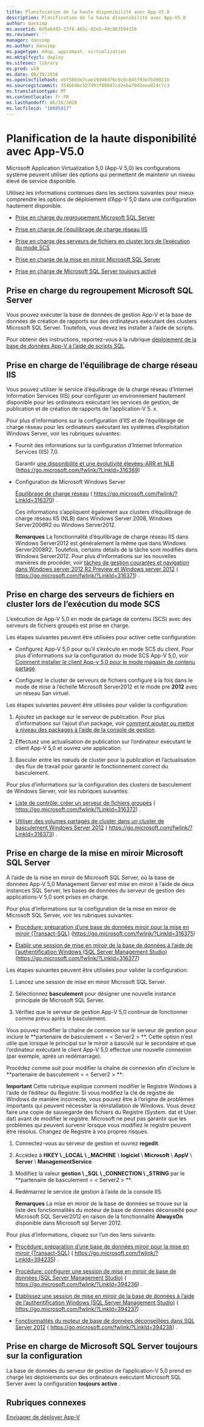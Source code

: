 ```yaml
---
title: Planification de la haute disponibilité avec App-V5.0
description: Planification de la haute disponibilité avec App-V5.0
author: dansimp
ms.assetid: 6d9a6492-23f8-465c-82e5-49c863594156
ms.reviewer: ''
manager: dansimp
ms.author: dansimp
ms.pagetype: mdop, appcompat, virtualization
ms.mktglfcycl: deploy
ms.sitesec: library
ms.prod: w10
ms.date: 08/30/2016
ms.openlocfilehash: ebf586de7cae19d40d76c9c0c845f93e7bd9021b
ms.sourcegitcommit: 354664bc527d93f80687cd2eba70d1eea024c7c3
ms.translationtype: MT
ms.contentlocale: fr-FR
ms.lasthandoff: 06/26/2020
ms.locfileid: "10805017"
---
```

# Planification de la haute disponibilité avec App-V5.0


Microsoft Application Virtualization 5,0 (App-V 5,0) les configurations système peuvent utiliser des options qui permettent de maintenir un niveau élevé de service disponible.

Utilisez les informations contenues dans les sections suivantes pour mieux comprendre les options de déploiement d’App-V 5,0 dans une configuration hautement disponible.

-   [Prise en charge du regroupement Microsoft SQL Server](#bkmk-sqlcluster)

-   [Prise en charge de l’équilibrage de charge réseau IIS](#bkmk-iisloadbal)

-   [Prise en charge des serveurs de fichiers en cluster lors de l’exécution du mode SCS](#bkmk-clusterscsmode)

-   [Prise en charge de la mise en miroir Microsoft SQL Server](#bkmk-sqlmirroring)

-   [Prise en charge de Microsoft SQL Server toujours activé](#bkmk-sqlalwayson)

## <a href="" id="bkmk-sqlcluster"></a>Prise en charge du regroupement Microsoft SQL Server


Vous pouvez exécuter la base de données de gestion App-V et la base de données de création de rapports sur des ordinateurs exécutant des clusters Microsoft SQL Server. Toutefois, vous devez les installer à l’aide de scripts.

Pour obtenir des instructions, reportez-vous à la rubrique [déploiement de la base de données App-V à l’aide de scripts SQL](how-to-deploy-the-app-v-databases-by-using-sql-scripts.md).

## <a href="" id="bkmk-iisloadbal"></a>Prise en charge de l’équilibrage de charge réseau IIS


Vous pouvez utiliser le service d’équilibrage de la charge réseau d’Internet Information Services (IIS) pour configurer un environnement hautement disponible pour les ordinateurs exécutant les services de gestion, de publication et de création de rapports de l’application-V 5. x.

Pour plus d’informations sur la configuration d’IIS et de l’équilibrage de charge réseau pour les ordinateurs exécutant les systèmes d’exploitation Windows Server, voir les rubriques suivantes:

-   Fournit des informations sur la configuration d’Internet Information Services (IIS) 7,0.

    Garantir [une disponibilité et une évolutivité élevées-ARR et NLB](https://go.microsoft.com/fwlink/?LinkId=316369) (https://go.microsoft.com/fwlink/?LinkId=316369)

-   Configuration de Microsoft Windows Server

    [Équilibrage de charge réseau](https://go.microsoft.com/fwlink/?LinkId=316370) ( https://go.microsoft.com/fwlink/?LinkId=316370) .

    Ces informations s’appliquent également aux clusters d’équilibrage de charge réseau IIS (NLB) dans Windows Server 2008, Windows Server2008R2 ou Windows Server2012.

    **Remarques**  La fonctionnalité d’équilibrage de charge réseau IIS dans Windows Server2012 est généralement la même que dans Windows Server2008R2. Toutefois, certains détails de la tâche sont modifiés dans Windows Server2012. Pour plus d’informations sur les nouvelles manières de procéder, voir [tâches de gestion courantes et navigation dans Windows server 2012 R2 Preview et Windows server 2012](https://go.microsoft.com/fwlink/?LinkId=316371) ( https://go.microsoft.com/fwlink/?LinkId=316371) .

     

## <a href="" id="bkmk-clusterscsmode"></a>Prise en charge des serveurs de fichiers en cluster lors de l’exécution du mode SCS


L’exécution de App-V 5,0 en mode de partage de contenu (SCS) avec des serveurs de fichiers groupés est prise en charge.

Les étapes suivantes peuvent être utilisées pour activer cette configuration:

-   Configurez App-V 5,0 pour qu’il s’exécute en mode SCS du client. Pour plus d’informations sur la configuration du mode SCS App-V 5,0, voir [Comment installer le client App-v 5,0 pour le mode magasin de contenu partagé](how-to-install-the-app-v-50-client-for-shared-content-store-mode.md).

-   Configurez le cluster de serveurs de fichiers configuré à la fois dans le mode de mise à l’échelle Microsoft Server2012 et le mode pre **2012** avec un réseau San virtuel.

Les étapes suivantes peuvent être utilisées pour valider la configuration:

1.  Ajoutez un package sur le serveur de publication. Pour plus d’informations sur l’ajout d’un package, voir [comment ajouter ou mettre à niveau des packages à l’aide de la console de gestion](how-to-add-or-upgrade-packages-by-using-the-management-console-beta-gb18030.md).

2.  Effectuez une actualisation de publication sur l’ordinateur exécutant le client App-V 5,0 et ouvrez une application.

3.  Basculer entre les nœuds de cluster pour la publication et l’actualisation des flux de travail pour garantir le fonctionnement correct du basculement.

Pour plus d’informations sur la configuration des clusters de basculement de Windows Server, voir les rubriques suivantes:

-   [Liste de contrôle: créer un serveur de fichiers groupés](https://go.microsoft.com/fwlink/?LinkId=316372) ( https://go.microsoft.com/fwlink/?LinkId=316372) .

-   [Utiliser des volumes partagés de cluster dans un cluster de basculement Windows Server 2012](https://go.microsoft.com/fwlink/?LinkId=316373) ( https://go.microsoft.com/fwlink/?LinkId=316373) .

## <a href="" id="bkmk-sqlmirroring"></a>Prise en charge de la mise en miroir Microsoft SQL Server


À l’aide de la mise en miroir de Microsoft SQL Server, où la base de données App-V 5,0 Management Server est mise en miroir à l’aide de deux instances SQL Server, les bases de données du serveur de gestion des applications-V 5,0 sont prises en charge.

Pour plus d’informations sur la configuration de la mise en miroir de Microsoft SQL Server, voir les rubriques suivantes:

-   [Procédure: préparation d’une base de données miroir pour la mise en miroir (Transact-SQL)](https://go.microsoft.com/fwlink/?LinkId=316375) (https://go.microsoft.com/fwlink/?LinkId=316375)

-   [Établir une session de mise en miroir de la base de données à l’aide de l’authentification Windows (SQL Server Management Studio)](https://go.microsoft.com/fwlink/?LinkId=316377) (https://go.microsoft.com/fwlink/?LinkId=316377)

Les étapes suivantes peuvent être utilisées pour valider la configuration:

1.  Lancez une session de mise en miroir Microsoft SQL Server.

2.  Sélectionnez **basculement** pour désigner une nouvelle instance principale de Microsoft SQL Server.

3.  Vérifiez que le serveur de gestion App-V 5,0 continue de fonctionner comme prévu après le basculement.

Vous pouvez modifier la chaîne de connexion sur le serveur de gestion pour inclure le **partenaire de basculement = &lt; Server2 &gt; **. Cette option n’est utile que lorsque le principal sur le miroir a basculé sur le secondaire et que l’ordinateur exécutant le client App-V 5,0 effectue une nouvelle connexion (par exemple, après un redémarrage).

Procédez comme suit pour modifier la chaîne de connexion afin d’inclure le **partenaire de basculement = &lt; Server2 &gt; **:

**Important**  Cette rubrique explique comment modifier le Registre Windows à l’aide de l’éditeur du Registre. Si vous modifiez la clé de registre de Windows de manière incorrecte, vous pouvez être à l’origine de problèmes importants qui peuvent nécessiter la réinstallation de Windows. Vous devez faire une copie de sauvegarde des fichiers du Registre (System. dat et User. dat) avant de modifier le registre. Microsoft ne peut pas garantir que les problèmes qui peuvent survenir lorsque vous modifiez le registre peuvent être résolus. Changez de Registre à vos propres risques.

 

1.  Connectez-vous au serveur de gestion et ouvrez **regedit**.

2.  Accédez à **HKEY \ _LOCAL \ _MACHINE**  \\  **logiciel**  \\  **Microsoft**  \\  **AppV**  \\  **Server**  \\  **ManagementService**.

3.  Modifiez la valeur **gestion \ _SQL \ _CONNECTION \ _STRING** par le **partenaire de basculement = &lt; Server2 &gt; **.

4.  Redémarrez le service de gestion à l’aide de la console IIS.

    **Remarques**  La mise en miroir de la base de données se trouve sur la liste des fonctionnalités du moteur de base de données déconseillé pour Microsoft SQL Server2012 en raison de la fonctionnalité **AlwaysOn** disponible dans Microsoft sql Server 2012.

     

Pour plus d’informations, cliquez sur l’un des liens suivants:

-   [Procédure: préparation d’une base de données miroir pour la mise en miroir (Transact-SQL)](https://go.microsoft.com/fwlink/?LinkId=394235) ( https://go.microsoft.com/fwlink/?LinkId=394235) .

-   [Procédure: configurer une session de mise en miroir de base de données (SQL Server Management Studio)](https://go.microsoft.com/fwlink/?LinkId=394236) ( https://go.microsoft.com/fwlink/?LinkId=394236) .

-   [Etablissez une session de mise en miroir de la base de données à l’aide de l’authentification Windows (SQL Server Management Studio)](https://go.microsoft.com/fwlink/?LinkId=394237) ( https://go.microsoft.com/fwlink/?LinkId=394237) .

-   [Fonctionnalités du moteur de base de données déconseillées dans SQL Server 2012](https://go.microsoft.com/fwlink/?LinkId=394238) ( https://go.microsoft.com/fwlink/?LinkId=394238) .

## <a href="" id="bkmk-sqlalwayson"></a>Prise en charge de Microsoft SQL Server toujours sur la configuration


La base de données du serveur de gestion de l’application-V 5,0 prend en charge les déploiements sur des ordinateurs exécutant Microsoft SQL Server avec la configuration **toujours active** .

## Rubriques connexes


[Envisager de déployer App-V](planning-to-deploy-app-v.md)

 

 





